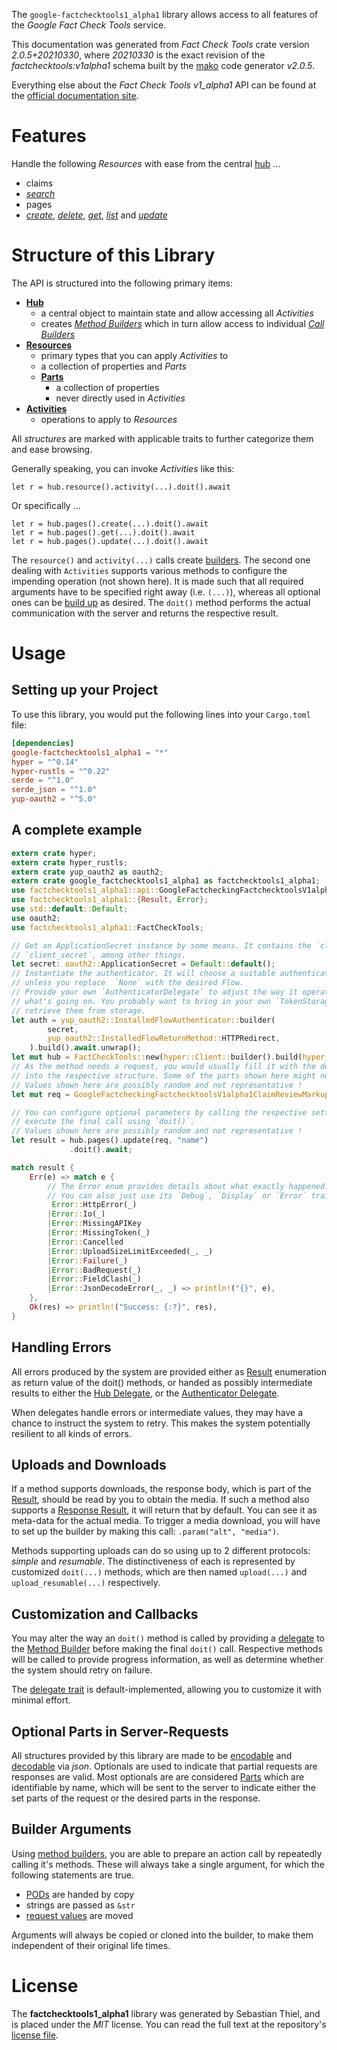 <!---
DO NOT EDIT !
This file was generated automatically from 'src/mako/api/README.md.mako'
DO NOT EDIT !
-->
The `google-factchecktools1_alpha1` library allows access to all features of the *Google Fact Check Tools* service.

This documentation was generated from *Fact Check Tools* crate version *2.0.5+20210330*, where *20210330* is the exact revision of the *factchecktools:v1alpha1* schema built by the [mako](http://www.makotemplates.org/) code generator *v2.0.5*.

Everything else about the *Fact Check Tools* *v1_alpha1* API can be found at the
[official documentation site](https://developers.google.com/fact-check/tools/api/).
# Features

Handle the following *Resources* with ease from the central [hub](https://docs.rs/google-factchecktools1_alpha1/2.0.5+20210330/google_factchecktools1_alpha1/FactCheckTools) ... 

* claims
 * [*search*](https://docs.rs/google-factchecktools1_alpha1/2.0.5+20210330/google_factchecktools1_alpha1/api::ClaimSearchCall)
* pages
 * [*create*](https://docs.rs/google-factchecktools1_alpha1/2.0.5+20210330/google_factchecktools1_alpha1/api::PageCreateCall), [*delete*](https://docs.rs/google-factchecktools1_alpha1/2.0.5+20210330/google_factchecktools1_alpha1/api::PageDeleteCall), [*get*](https://docs.rs/google-factchecktools1_alpha1/2.0.5+20210330/google_factchecktools1_alpha1/api::PageGetCall), [*list*](https://docs.rs/google-factchecktools1_alpha1/2.0.5+20210330/google_factchecktools1_alpha1/api::PageListCall) and [*update*](https://docs.rs/google-factchecktools1_alpha1/2.0.5+20210330/google_factchecktools1_alpha1/api::PageUpdateCall)




# Structure of this Library

The API is structured into the following primary items:

* **[Hub](https://docs.rs/google-factchecktools1_alpha1/2.0.5+20210330/google_factchecktools1_alpha1/FactCheckTools)**
    * a central object to maintain state and allow accessing all *Activities*
    * creates [*Method Builders*](https://docs.rs/google-factchecktools1_alpha1/2.0.5+20210330/google_factchecktools1_alpha1/client::MethodsBuilder) which in turn
      allow access to individual [*Call Builders*](https://docs.rs/google-factchecktools1_alpha1/2.0.5+20210330/google_factchecktools1_alpha1/client::CallBuilder)
* **[Resources](https://docs.rs/google-factchecktools1_alpha1/2.0.5+20210330/google_factchecktools1_alpha1/client::Resource)**
    * primary types that you can apply *Activities* to
    * a collection of properties and *Parts*
    * **[Parts](https://docs.rs/google-factchecktools1_alpha1/2.0.5+20210330/google_factchecktools1_alpha1/client::Part)**
        * a collection of properties
        * never directly used in *Activities*
* **[Activities](https://docs.rs/google-factchecktools1_alpha1/2.0.5+20210330/google_factchecktools1_alpha1/client::CallBuilder)**
    * operations to apply to *Resources*

All *structures* are marked with applicable traits to further categorize them and ease browsing.

Generally speaking, you can invoke *Activities* like this:

```Rust,ignore
let r = hub.resource().activity(...).doit().await
```

Or specifically ...

```ignore
let r = hub.pages().create(...).doit().await
let r = hub.pages().get(...).doit().await
let r = hub.pages().update(...).doit().await
```

The `resource()` and `activity(...)` calls create [builders][builder-pattern]. The second one dealing with `Activities` 
supports various methods to configure the impending operation (not shown here). It is made such that all required arguments have to be 
specified right away (i.e. `(...)`), whereas all optional ones can be [build up][builder-pattern] as desired.
The `doit()` method performs the actual communication with the server and returns the respective result.

# Usage

## Setting up your Project

To use this library, you would put the following lines into your `Cargo.toml` file:

```toml
[dependencies]
google-factchecktools1_alpha1 = "*"
hyper = "^0.14"
hyper-rustls = "^0.22"
serde = "^1.0"
serde_json = "^1.0"
yup-oauth2 = "^5.0"
```

## A complete example

```Rust
extern crate hyper;
extern crate hyper_rustls;
extern crate yup_oauth2 as oauth2;
extern crate google_factchecktools1_alpha1 as factchecktools1_alpha1;
use factchecktools1_alpha1::api::GoogleFactcheckingFactchecktoolsV1alpha1ClaimReviewMarkupPage;
use factchecktools1_alpha1::{Result, Error};
use std::default::Default;
use oauth2;
use factchecktools1_alpha1::FactCheckTools;

// Get an ApplicationSecret instance by some means. It contains the `client_id` and 
// `client_secret`, among other things.
let secret: oauth2::ApplicationSecret = Default::default();
// Instantiate the authenticator. It will choose a suitable authentication flow for you, 
// unless you replace  `None` with the desired Flow.
// Provide your own `AuthenticatorDelegate` to adjust the way it operates and get feedback about 
// what's going on. You probably want to bring in your own `TokenStorage` to persist tokens and
// retrieve them from storage.
let auth = yup_oauth2::InstalledFlowAuthenticator::builder(
        secret,
        yup_oauth2::InstalledFlowReturnMethod::HTTPRedirect,
    ).build().await.unwrap();
let mut hub = FactCheckTools::new(hyper::Client::builder().build(hyper_rustls::HttpsConnector::with_native_roots()), auth);
// As the method needs a request, you would usually fill it with the desired information
// into the respective structure. Some of the parts shown here might not be applicable !
// Values shown here are possibly random and not representative !
let mut req = GoogleFactcheckingFactchecktoolsV1alpha1ClaimReviewMarkupPage::default();

// You can configure optional parameters by calling the respective setters at will, and
// execute the final call using `doit()`.
// Values shown here are possibly random and not representative !
let result = hub.pages().update(req, "name")
             .doit().await;

match result {
    Err(e) => match e {
        // The Error enum provides details about what exactly happened.
        // You can also just use its `Debug`, `Display` or `Error` traits
         Error::HttpError(_)
        |Error::Io(_)
        |Error::MissingAPIKey
        |Error::MissingToken(_)
        |Error::Cancelled
        |Error::UploadSizeLimitExceeded(_, _)
        |Error::Failure(_)
        |Error::BadRequest(_)
        |Error::FieldClash(_)
        |Error::JsonDecodeError(_, _) => println!("{}", e),
    },
    Ok(res) => println!("Success: {:?}", res),
}

```
## Handling Errors

All errors produced by the system are provided either as [Result](https://docs.rs/google-factchecktools1_alpha1/2.0.5+20210330/google_factchecktools1_alpha1/client::Result) enumeration as return value of
the doit() methods, or handed as possibly intermediate results to either the 
[Hub Delegate](https://docs.rs/google-factchecktools1_alpha1/2.0.5+20210330/google_factchecktools1_alpha1/client::Delegate), or the [Authenticator Delegate](https://docs.rs/yup-oauth2/*/yup_oauth2/trait.AuthenticatorDelegate.html).

When delegates handle errors or intermediate values, they may have a chance to instruct the system to retry. This 
makes the system potentially resilient to all kinds of errors.

## Uploads and Downloads
If a method supports downloads, the response body, which is part of the [Result](https://docs.rs/google-factchecktools1_alpha1/2.0.5+20210330/google_factchecktools1_alpha1/client::Result), should be
read by you to obtain the media.
If such a method also supports a [Response Result](https://docs.rs/google-factchecktools1_alpha1/2.0.5+20210330/google_factchecktools1_alpha1/client::ResponseResult), it will return that by default.
You can see it as meta-data for the actual media. To trigger a media download, you will have to set up the builder by making
this call: `.param("alt", "media")`.

Methods supporting uploads can do so using up to 2 different protocols: 
*simple* and *resumable*. The distinctiveness of each is represented by customized 
`doit(...)` methods, which are then named `upload(...)` and `upload_resumable(...)` respectively.

## Customization and Callbacks

You may alter the way an `doit()` method is called by providing a [delegate](https://docs.rs/google-factchecktools1_alpha1/2.0.5+20210330/google_factchecktools1_alpha1/client::Delegate) to the 
[Method Builder](https://docs.rs/google-factchecktools1_alpha1/2.0.5+20210330/google_factchecktools1_alpha1/client::CallBuilder) before making the final `doit()` call. 
Respective methods will be called to provide progress information, as well as determine whether the system should 
retry on failure.

The [delegate trait](https://docs.rs/google-factchecktools1_alpha1/2.0.5+20210330/google_factchecktools1_alpha1/client::Delegate) is default-implemented, allowing you to customize it with minimal effort.

## Optional Parts in Server-Requests

All structures provided by this library are made to be [encodable](https://docs.rs/google-factchecktools1_alpha1/2.0.5+20210330/google_factchecktools1_alpha1/client::RequestValue) and 
[decodable](https://docs.rs/google-factchecktools1_alpha1/2.0.5+20210330/google_factchecktools1_alpha1/client::ResponseResult) via *json*. Optionals are used to indicate that partial requests are responses 
are valid.
Most optionals are are considered [Parts](https://docs.rs/google-factchecktools1_alpha1/2.0.5+20210330/google_factchecktools1_alpha1/client::Part) which are identifiable by name, which will be sent to 
the server to indicate either the set parts of the request or the desired parts in the response.

## Builder Arguments

Using [method builders](https://docs.rs/google-factchecktools1_alpha1/2.0.5+20210330/google_factchecktools1_alpha1/client::CallBuilder), you are able to prepare an action call by repeatedly calling it's methods.
These will always take a single argument, for which the following statements are true.

* [PODs][wiki-pod] are handed by copy
* strings are passed as `&str`
* [request values](https://docs.rs/google-factchecktools1_alpha1/2.0.5+20210330/google_factchecktools1_alpha1/client::RequestValue) are moved

Arguments will always be copied or cloned into the builder, to make them independent of their original life times.

[wiki-pod]: http://en.wikipedia.org/wiki/Plain_old_data_structure
[builder-pattern]: http://en.wikipedia.org/wiki/Builder_pattern
[google-go-api]: https://github.com/google/google-api-go-client

# License
The **factchecktools1_alpha1** library was generated by Sebastian Thiel, and is placed 
under the *MIT* license.
You can read the full text at the repository's [license file][repo-license].

[repo-license]: https://github.com/Byron/google-apis-rsblob/main/LICENSE.md
